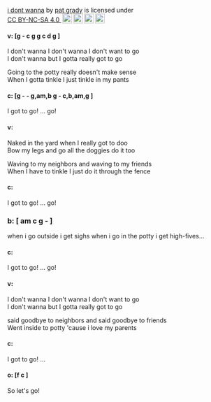 <p xmlns:cc="http://creativecommons.org/ns#" xmlns:dct="http://purl.org/dc/terms/">
  <a property="dct:title" rel="cc:attributionURL" href="https://github.com/iampatgrady/dad-rock/blob/84c2087a0b9130d75898150f731e573971efc656/songs/i-dont-wanna.md">i dont wanna</a> by 
  <a rel="cc:attributionURL dct:creator" property="cc:attributionName" href="https://github.com/iampatgrady">pat grady</a> is licensed under 
  <a href="https://creativecommons.org/licenses/by-nc-sa/4.0/?ref=chooser-v1" target="_blank" rel="license noopener noreferrer" style="display:inline-block;"> CC BY-NC-SA 4.0 <img style="height:22px!important;margin-left:3px;vertical-align:text-bottom;" src="https://mirrors.creativecommons.org/presskit/icons/cc.svg?ref=chooser-v1" alt=""><img style="height:22px!important;margin-left:3px;vertical-align:text-bottom;" src="https://mirrors.creativecommons.org/presskit/icons/by.svg?ref=chooser-v1" alt=""><img style="height:22px!important;margin-left:3px;vertical-align:text-bottom;" src="https://mirrors.creativecommons.org/presskit/icons/nc.svg?ref=chooser-v1" alt=""><img style="height:22px!important;margin-left:3px;vertical-align:text-bottom;" src="https://mirrors.creativecommons.org/presskit/icons/sa.svg?ref=chooser-v1" alt="">
  </a>
</p>

#### v: [g - c g g c d g ]  
I don't wanna I don't wanna I don't want to go  
I don't wanna but I gotta really got to go  
  
Going to the potty really doesn't make sense  
When I gotta tinkle I just tinkle in my pants  
  
#### c: [g - - g,am,b g - c,b,am,g ]  
I got to go! ...  go!
  
#### v:  
Naked in the yard when I really got to doo  
Bow my legs and go all the doggies do it too  
  
Waving to my neighbors and waving to my friends  
When I have to tinkle I just do it through the fence  

#### c:  
I got to go! ... go!

### b: [ am c g - ]
when i go outside i get sighs
when i go in the potty i get high-fives...

#### c:  
I got to go! ... go!
  
#### v:  
I don't wanna I don't wanna I don't want to go  
I don't wanna but I gotta really got to go  
  
said goodbye to neighbors and said goodbye to friends  
Went inside to potty 'cause i love my parents
  
#### c:  
I got to go! ... 
  
#### o: [f c \]  
So let's go!  




